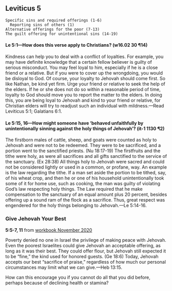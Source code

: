## Leviticus 5

```
Specific sins and required offerings (1-6)
  Reporting sins of others (1)
Alternative offerings for the poor (7-13)
The guilt offering for unintentional sins (14-19)
```

#### Le 5:1​—How does this verse apply to Christians? (w16.02 30 ¶14)

Kindness can help you to deal with a conflict of loyalties. For example, you may have definite knowledge that a certain fellow believer is guilty of serious misconduct. You may feel loyal to him, especially if he is a close friend or a relative. But if you were to cover up the wrongdoing, you would be disloyal to God. Of course, your loyalty to Jehovah should come first. So like Nathan, be kind yet firm. Urge your friend or relative to seek the help of the elders. If he or she does not do so within a reasonable period of time, loyalty to God should move you to report the matter to the elders. In doing this, you are being loyal to Jehovah and kind to your friend or relative, for Christian elders will try to readjust such an individual with mildness.​—Read Leviticus 5:1; Galatians 6:1.

#### Le 5:15, 16​—How might someone have ‘behaved unfaithfully by unintentionally sinning against the holy things of Jehovah’? (it-1 1130 ¶2)

The firstborn males of cattle, sheep, and goats were counted as holy to Jehovah and were not to be redeemed. They were to be sacrificed, and a portion went to the sanctified priests. (Nu 18:17-19) The firstfruits and the tithe were holy, as were all sacrifices and all gifts sanctified to the service of the sanctuary. (Ex 28:38) All things holy to Jehovah were sacred and could not be considered lightly or used in a common, or profane, way. An example is the law regarding the tithe. If a man set aside the portion to be tithed, say, of his wheat crop, and then he or one of his household unintentionally took some of it for home use, such as cooking, the man was guilty of violating God’s law respecting holy things. The Law required that he make compensation to the sanctuary of an equal amount plus 20 percent, besides offering up a sound ram of the flock as a sacrifice. Thus, great respect was engendered for the holy things belonging to Jehovah.​—Le 5:14-16.

### Give Jehovah Your Best

**5:5-7, 11** from [workbook November 2020](https://www.jw.org/en/library/jw-meeting-workbook/november-2020-mwb/Life-and-Ministry-Meeting-Schedule-for-November-16-22-2020/Give-Jehovah-Your-Best/)

Poverty denied no one in Israel the privilege of making peace with Jehovah. Even the poorest Israelites could give Jehovah an acceptable offering, as long as it was their best. They could offer flour, but Jehovah still expected it to be “fine,” the kind used for honored guests. (Ge 18:6) Today, Jehovah accepts our best “sacrifice of praise,” regardless of how much our personal circumstances may limit what we can give.​—Heb 13:15.

How can this encourage you if you cannot do all that you did before, perhaps because of declining health or stamina?
